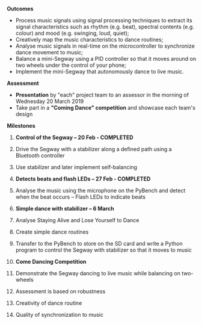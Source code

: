 **Outcomes**

- Process music signals using signal processing techniques to extract its signal characteristics such as rhythm (e.g. beat), spectral contents (e.g. colour) and mood (e.g. swinging, loud, quiet);
- Creatively map the music characteristics to dance routines;
- Analyse music signals in real-time on the microcontroller to synchronize dance movement to music;
- Balance a mini-Segway using a PID controller so that it moves around on two wheels under the control of your phone;
- Implement the mini-Segway that autonomously dance to live music.

**Assessment**

- **Presentation** by "each" project team to an assessor in the morning of Wednesday 20 March 2019
- Take part in a **&quot;Coming Dance&quot; competition** and showcase each team&#39;s design

**Milestones**

1. **Control of the Segway – 20 Feb - COMPLETED**
  1. Drive the Segway with a stabilizer along a defined path using a Bluetooth controller
  2. Use stabilizer and later implement self-balancing

1. **Detects beats and flash LEDs – 27 Feb - COMPLETED**
  1. Analyse the music using the microphone on the PyBench and detect when the beat occurs – Flash LEDs to indicate beats

1. **Simple dance with stabilizer – 6 March**
  1. Analyse Staying Alive and Lose Yourself to Dance
  2. Create simple dance routines
  3. Transfer to the PyBench to store on the SD card and write a Python program to control the Segway with stabilizer so that it moves to music

1. **Come Dancing Competition**
  1. Demonstrate the Segway dancing to live music while balancing on two-wheels
  2. Assessment is based on robustness
  3. Creativity of dance routine
  4. Quality of synchronization to music
